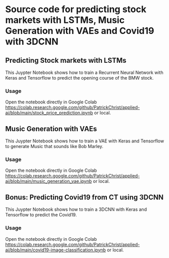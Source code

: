 # Source code for predicting stock markets with LSTMs, Music Generation with VAEs and Covid19 with 3DCNN
## Predicting Stock markets with LSTMs
This Juypter Notebook shows how to train a Recurrent Neural Network with Keras and Tensorflow to predict the opening course of the BMW stock.
### Usage
Open the notebook directly in Google Colab https://colab.research.google.com/github/PatrickChrist/applied-ai/blob/main/stock_price_prediction.ipynb or local.
## Music Generation with VAEs
This Juypter Notebook shows how to train a VAE with Keras and Tensorflow to generate Music that sounds like Bob Marley.
### Usage
Open the notebook directly in Google Colab https://colab.research.google.com/github/PatrickChrist/applied-ai/blob/main/music_generation_vae.ipynb or local.
## Bonus: Predicting Covid19 from CT using 3DCNN
This Juypter Notebook shows how to train a 3DCNN with Keras and Tensorflow to predict the Covid19.
### Usage
Open the notebook directly in Google Colab https://colab.research.google.com/github/PatrickChrist/applied-ai/blob/main/covid19-image-classification.ipynb or local.
